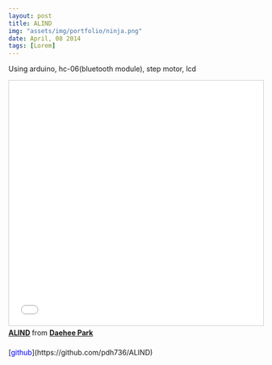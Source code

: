 ```yaml
---
layout: post
title: ALIND
img: "assets/img/portfolio/ninja.png"
date: April, 08 2014
tags: [Lorem]
---
```

<!--
![image]({{ site.baseurl }}/{{ page.img }})
-->
Using arduino, hc-06(bluetooth module), step motor, lcd
<iframe src="//www.slideshare.net/slideshow/embed_code/key/eDl1lsmShshAnP" width="595" height="485" frameborder="0" marginwidth="0" marginheight="0" scrolling="no" style="border:1px solid #CCC; border-width:1px; margin-bottom:5px; max-width: 100%;" allowfullscreen> </iframe> <div style="margin-bottom:5px"> <strong> <a href="//www.slideshare.net/ssuser3dd96f/alind" title="ALIND" target="_blank">ALIND</a> </strong> from <strong><a href="https://www.slideshare.net/ssuser3dd96f" target="_blank">Daehee Park</a></strong> </div>
<br>
[<font color=blue>github</font>](https://github.com/pdh736/ALIND)